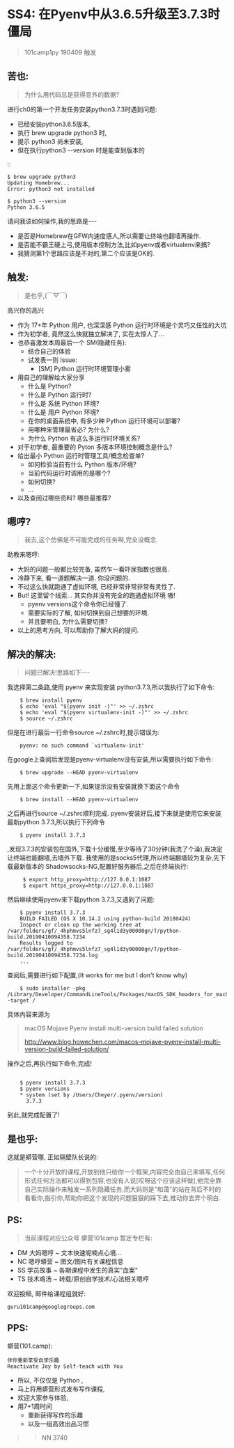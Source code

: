 # SS4: 在Pyenv中从3.6.5升级至3.7.3时僵局
> 101camp1py 190409 触发

## 苦也:
> 为什么用代码总是获得意外的数据?

进行ch0的第一个开发任务安装python3.7.3时遇到问题:

- 已经安装python3.6.5版本,
- 执行 brew upgrade python3 时,
- 提示 python3 尚未安装,
- 但在执行python3 --version 时是能查到版本的

::

    $ brew upgrade python3
    Updating Homebrew...
    Error: python3 not installed

    $ python3 --version
    Python 3.6.5


请问我该如何操作,我的思路是---

- 是否是Homebrew在GFW内速度感人,所以需要让终端也翻墙再操作. 
- 是否能不霸王硬上弓,使用版本控制方法,比如pyenv或者virtualenv来搞?
- 我猜测第1个思路应该是不对的,第二个应该是OK的. 


## 触发:
> 是也乎,(￣▽￣)

高兴你的高兴

- 作为 17+年 Python 用户, 也深深感 Python 运行时环境是个灵巧又任性的大坑
- 作为初学者, 竟然这么快就独立解决了, 实在太惊人了...
- 也恭喜激发本周最后一个 SM(隐藏任务):
    + 结合自己的体验
    + 试发表一则 Issue:
        * [SM] Python 运行时环境管理小雾
- 用自己的理解给大家分享
    + 什么是 Python?
    + 什么是 Python 运行时?
    + 什么是 系统 Python 环境?
    + 什么是 用户 Python 环境?
    + 在你的桌面系统中, 有多少种 Python 运行环境可以部署?
    + 用哪种来管理最省必? 为什么?
    + 为什么 Python 有这么多运行时环境关系?
- 对于初学者, 最重要的 Pyton 多版本环境控制概念是什么?
- 给出最小 Python 运行时管理工具/概念检查单?
    + 如何检验当前有什么 Python 版本/环境?
    + 当前代码运行时调用的是哪个?
    + 如何切换?
    + ...
- 以及查阅过哪些资料? 哪些最推荐?

## 嗯哼?
> 我去,这个仿佛是不可能完成的任务啊,完全没概念. 

助教来嗯哼:

- 大妈的问题一般都比较完备, 虽然乍一看吓尿指数也很高.
- 冷静下来, 看一道题解决一道. 你没问题的.
- 不过这么快就跑通了虚拟环境, 已经非常非常非常有灵性了.
- But! 这里留个线索... 其实你并没有完全的跑通虚拟环境 嗷!
    + pyenv versions这个命令你已经懂了.
    + 需要实际的了解, 如何切换到自己想要的环境.
    + 并且要明白, 为什么需要切换?
- 以上的思考方向, 可以帮助你了解大妈的提问.


## 解决的解决:
> 问题已解决!思路如下---

我选择第二条路,使用 pyenv 来实现安装 python3.7.3,所以我执行了如下命令:

```
    $ brew install pyenv
    $ echo 'eval "$(pyenv init -)"' >> ~/.zshrc
    $ echo 'eval "$(pyenv virtualenv-init -)"' >> ~/.zshrc
    $ source ~/.zshrc
```

但是在进行最后一行命令source ~/.zshrc时,提示错误为:

```
    pyenv: no such command `virtualenv-init'
```

在google上查阅后发现是pyenv-virtualenv没有安装,所以需要执行如下命令:

```
    $ brew upgrade --HEAD pyenv-virtualenv
```

先用上面这个命令更新一下,如果提示没有安装就换下面这个命令
```
    $ brew install --HEAD pyenv-virtualenv
```

之后再进行source ~/.zshrc顺利完成. pyenv安装好后,接下来就是使用它来安装最新python 3.7.3,所以执行下列命令

```
    $ pyenv install 3.7.3
```

,发现3.7.3的安装包在国外,下载十分缓慢,至少等待了30分钟(我洗了个澡),我决定让终端也能翻墙,去墙外下载. 
我使用的是socks5代理,所以终端翻墙较为复杂,先下载最新版本的 Shadowsocks-NG,配置好服务器后,之后在终端执行:

```
     $ export http_proxy=http://127.0.0.1:1087
     $ export https_proxy=http://127.0.0.1:1087
```

然后继续使用pyenv来下载python 3.7.3,又遇到了问题:
```
    $ pyenv install 3.7.3
    BUILD FAILED (OS X 10.14.2 using python-build 20180424)
    Inspect or clean up the working tree at /var/folders/gf/_4hphmvs5lnfz7_sg4l1d3y00000gn/T/python-build.20190410094358.7234
    Results logged to /var/folders/gf/_4hphmvs5lnfz7_sg4l1d3y00000gn/T/python-build.20190410094358.7234.log
    ...
```

查阅后,需要进行如下配置,(It works for me but I don't know why)

```
    $ sudo installer -pkg /Library/Developer/CommandLineTools/Packages/macOS_SDK_headers_for_macOS_10.14.pkg -target /
```

具体内容来源为

> macOS Mojave Pyenv install multi-version build failed solution
> 
> http://www.blog.howechen.com/macos-mojave-pyenv-install-multi-version-build-failed-solution/


操作之后,再执行如下命令,完成!

```

    $ pyenv install 3.7.3
    $ pyenv versions
    * system (set by /Users/Cheyer/.pyenv/version)
      3.7.3

```

到此,就完成配置了!


## 是也乎:
这就是蟒营哪, 正如隔壁队长说的:

> 一个十分开放的课程,开放到他只给你一个框架,内容完全由自己来填写,任何形式任何方法都可以得到包容,也没有人说[哎呀这个应该这样做],他完全靠自己实际操作来触发一系列隐藏任务,而大妈则是"和蔼"的站在背后不时的看看你,指引你,帮助你把这个发现的问题狠狠的踩下去,推动你去弄个明白. 




## PS:
> 当前课程对应公众号 蟒营101camp 暂定专栏有:

- DM 大妈嗯哼 ~ 文本快速呢喃点心境...
- NC 嗯哼蟒营 ~ 图文/图片有关课程信息
- SS 学员故事 ~ 各期课程中发生的真实"血案"
- TS 技术鳮汤 ~ 转载/原创自学技术/心法相关嗯哼

欢迎投稿, 邮件给课程组就好:

    guru101camp@googlegroups.com


## PPS:
蟒营(101.camp): 

    伴你重新享受自学乐趣
    Reactivate Joy by Self-teach with You

- 所以, 不仅仅是 Python ,
- 马上将用蟒营形式发布写作课程,
- 欢迎大家参与体验,
- 用7+1周时间
    + 重新获得写作的乐趣
    + 以及一组高效出品习惯


>> NN 3740








